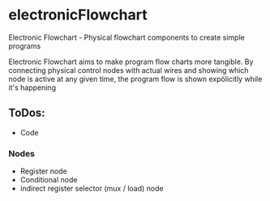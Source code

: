 # electronicFlowchart
Electronic Flowchart - Physical flowchart components to create simple programs

Electronic Flowchart aims to make program flow charts more tangible. By connecting physical control nodes with actual wires and showing which node is active at any given time, the program flow is shown expölicitly while it's happening

## ToDos:
- Code
### Nodes
- Register node
- Conditional node
- indirect register selector (mux / load) node
